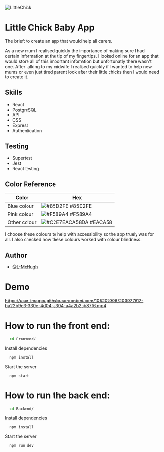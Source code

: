 ![LittleChick](https://user-images.githubusercontent.com/105207906/209977724-bea8f18e-a6f2-4724-9abe-09ad49a23ade.gif)
# Little Chick Baby App

The brief: to create an app that would help all carers.

As a new mum I realised quickly the importance of making sure I had certain information at the tip of my fingertips. I looked online for an app that would store all of this important infomation but unfortunatly there wasn't one. After talking to my midwife I realised quickly if I wanted to help new mums or even just tired parent look after their little chicks then I would need to create it.  
## Skills

- React
- PostgreSQL
- API
- CSS
- Express
- Authentication

## Testing
- Supertest
- Jest
- React testing 


## Color Reference

| Color             | Hex                                                                |
| ----------------- | ------------------------------------------------------------------ |
| Blue colour | ![#85D2FE](https://via.placeholder.com/10/85D2FE?text=+) #85D2FE |
| Pink colour| ![#F589A4](https://via.placeholder.com/10/F589A4?text=+) #F589A4 |
| Other colour| ![#C2E7EACA58DA](https://via.placeholder.com/10/EACA58?text=+) #EACA58 |

I choose these colours to help with accessibility so the app truely was for all. I also checked how these colours worked with colour blindness. 
## Author

- [@L-McHugh](https://github.com/L-McHugh)



# Demo


https://user-images.githubusercontent.com/105207906/209977617-ba22b9e3-330e-4d04-a304-a4a2b2bb87f6.mp4





# How to run the front end:

```bash
  cd Frontend/
```

Install dependencies

```react
  npm install
```

Start the server

```bash
  npm start
```

# How to run the back end:

```bash
  cd Backend/
```

Install dependencies

```react
  npm install
```

Start the server

```bash
  npm run dev
```

